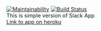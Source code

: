 [![Maintainability](https://api.codeclimate.com/v1/badges/cd6f3eca4964b433bf97/maintainability)](https://codeclimate.com/github/fortymorgan/project-lvl4-s259/maintainability)
[![Build Status](https://travis-ci.org/fortymorgan/project-lvl4-s259.svg?branch=master)](https://travis-ci.org/fortymorgan/project-lvl4-s259)  
This is simple version of Slack App  
[Link to app on heroku](https://slack-s259.herokuapp.com)